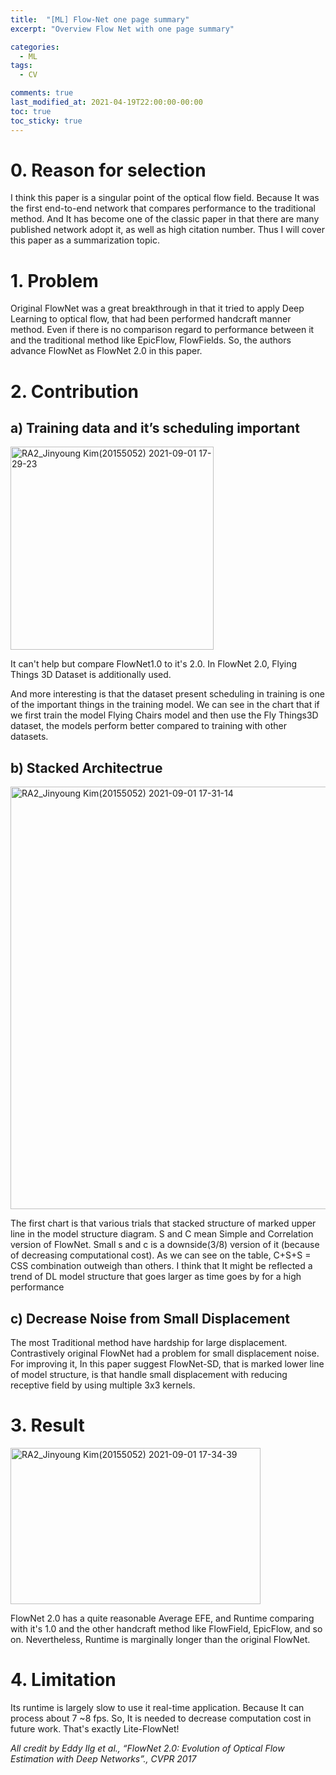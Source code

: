```yaml
---
title:  "[ML] Flow-Net one page summary"
excerpt: "Overview Flow Net with one page summary"

categories:
  - ML
tags:
  - CV

comments: true
last_modified_at: 2021-04-19T22:00:00-00:00
toc: true
toc_sticky: true
---
```


# 0. Reason for selection

I think this paper is a singular point of the optical flow field. Because It was the first end-to-end network that compares performance to the traditional method. And It has become one of the classic paper in that there are many published network adopt it, as well as high citation number. Thus I will cover this paper as a summarization topic.



# 1. Problem

Original FlowNet was a great breakthrough in that it tried to apply Deep Learning to optical flow, that had been performed handcraft manner method. Even if there is no comparison regard to performance between it and the traditional method like EpicFlow, FlowFields. So, the authors advance FlowNet as FlowNet 2.0 in this paper.



# 2. Contribution

## a) Training data and it’s scheduling important

<img width="325" alt="RA2_Jinyoung Kim(20155052) 2021-09-01 17-29-23" src="https://user-images.githubusercontent.com/60743304/131638857-9f26fb64-8d79-4e91-98f7-4b8996b2e257.png">

It can't help but compare FlowNet1.0 to it's 2.0. In FlowNet 2.0, Flying Things 3D Dataset is additionally used.

And more interesting is that the dataset present scheduling in training is one of the important things in the training model. We can see in the chart that if we first train the model Flying Chairs model and then use the Fly Things3D dataset, the models perform better compared to training with other datasets.

## b) Stacked Architectrue

<img width="676" alt="RA2_Jinyoung Kim(20155052) 2021-09-01 17-31-14" src="https://user-images.githubusercontent.com/60743304/131639500-d251836d-a347-425e-bdbd-2834f7b5bd5f.png">

The first chart is that various trials that stacked structure of marked upper line in the model structure diagram. S and C mean Simple and Correlation version of FlowNet. Small s and c is a downside(3/8) version of it (because of decreasing computational cost). As we can see on the table, C+S+S = CSS combination outweigh than others. I think that It might be reflected a trend of DL model structure that goes larger as time goes by for a high performance

## c) Decrease Noise from Small Displacement

The most Traditional method have hardship for large displacement. Contrastively original FlowNet had a problem for small displacement noise. For improving it, In this paper suggest FlowNet-SD, that is marked lower line of model structure, is that handle small displacement with reducing receptive field by using multiple 3x3 kernels.



# 3. Result

<img width="400" height = "250" alt="RA2_Jinyoung Kim(20155052) 2021-09-01 17-34-39" src="https://user-images.githubusercontent.com/60743304/131639640-62831e3b-e864-4069-8c63-33a9f9316ee1.png">

FlowNet 2.0 has a quite reasonable Average EFE, and Runtime comparing with it's 1.0 and the other handcraft method like FlowField, EpicFlow, and so on. Nevertheless, Runtime is marginally longer than the original FlowNet.



# 4. Limitation

Its runtime is largely slow to use it real-time application. Because It can process about 7 ~8 fps. So, It is needed to decrease computation cost in future work. That's exactly Lite-FlowNet!





*All credit by Eddy Ilg et al., “FlowNet 2.0: Evolution of Optical Flow Estimation with Deep Networks”., CVPR 2017*

